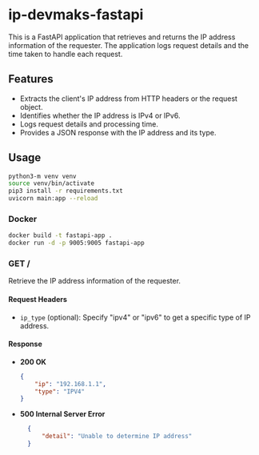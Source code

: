 # ip-devmaks-fastapi

This is a FastAPI application that retrieves and returns the IP address information of the requester. The application logs request details and the time taken to handle each request.

## Features

- Extracts the client's IP address from HTTP headers or the request object.
- Identifies whether the IP address is IPv4 or IPv6.
- Logs request details and processing time.
- Provides a JSON response with the IP address and its type.


## Usage

```bash
python3-m venv venv
source venv/bin/activate
pip3 install -r requirements.txt
uvicorn main:app --reload
```

### Docker

```bash
docker build -t fastapi-app .
docker run -d -p 9005:9005 fastapi-app
```

### GET /

Retrieve the IP address information of the requester.

#### Request Headers

- `ip_type` (optional): Specify "ipv4" or "ipv6" to get a specific type of IP address.

#### Response

- **200 OK**

  ```json
  {
      "ip": "192.168.1.1",
      "type": "IPV4"
  }

- **500 Internal Server Error**

  ```json
    {
        "detail": "Unable to determine IP address"
    }